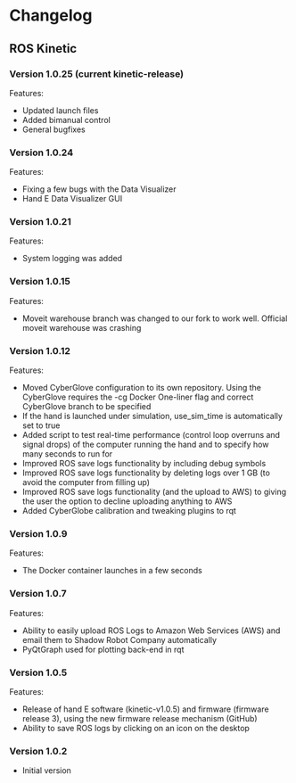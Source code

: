# Changelog 
## ROS Kinetic

### Version 1.0.25 (current kinetic-release)

Features:

* Updated launch files
* Added bimanual control
* General bugfixes

### Version 1.0.24

Features:

* Fixing a few bugs with the Data Visualizer
* Hand E Data Visualizer GUI

### Version 1.0.21

Features:

* System logging was added

### Version 1.0.15

Features:

* Moveit warehouse branch was changed to our fork to work well. Official moveit warehouse was crashing

### Version 1.0.12

Features:

* Moved CyberGlove configuration to its own repository. Using the CyberGlove requires the -cg Docker One-liner flag and correct CyberGlove branch to be specified
* If the hand is launched under simulation, use_sim_time is automatically set to true
* Added script to test real-time performance (control loop overruns and signal drops) of the computer running the hand and to specify how many seconds to run for
* Improved ROS save logs functionality by including debug symbols
* Improved ROS save logs functionality by deleting logs over 1 GB (to avoid the computer from filling up)
* Improved ROS save logs functionality (and the upload to AWS) to giving the user the option to decline uploading anything to AWS
* Added CyberGlobe calibration and tweaking plugins to rqt

### Version 1.0.9

Features:

* The Docker container launches in a few seconds

### Version 1.0.7

Features:

* Ability to easily upload ROS Logs to Amazon Web Services (AWS) and email them to Shadow Robot Company automatically
* PyQtGraph used for plotting back-end in rqt

### Version 1.0.5

Features:

* Release of hand E software (kinetic-v1.0.5) and firmware (firmware release 3), using the new firmware release mechanism (GitHub)
* Ability to save ROS logs by clicking on an icon on the desktop

### Version 1.0.2

* Initial version
